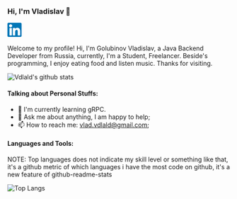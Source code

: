 ### Hi, I'm Vladislav 👋

<a href="https://linkedin.com/in/vladislav-golubinov"><img alt="LinkedIn" title="LinkedIn" height="32" width="32" src="https://raw.githubusercontent.com/vdlald/vdlald/master/etc/linkedin.svg"></a>

Welcome to my profile! Hi, I'm Golubinov Vladislav, a Java Backend Developer from Russia, currently, I'm a Student, Freelancer. Beside's programming, I enjoy eating food and listen music. Thanks for visiting. 

![Vdlald's github stats](https://github-readme-stats.vercel.app/api?username=vdlald&count_private=true)

<!-- <img align="right" alt="GIF" src="https://media.giphy.com/media/vzO0Vc8b2VBLi/giphy.gif" /> -->

#### Talking about Personal Stuffs:

- 🌱 I'm currently learning gRPC.
- 💬 Ask me about anything, I am happy to help;
- 📫 How to reach me: vlad.vdlald@gmail.com;
<!-- - 📝 [Resume]() -->

#### Languages and Tools:

NOTE: Top languages does not indicate my skill level or something like that, it's a github metric of which languages i have the most code on github, it's a new feature of github-readme-stats

![Top Langs](https://github-readme-stats.vercel.app/api/top-langs/?username=vdlald&layout=compact)
